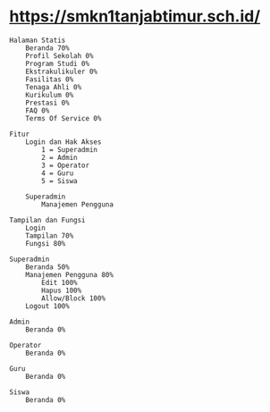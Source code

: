 # https://smkn1tanjabtimur.sch.id/

    Halaman Statis
        Beranda 70%
        Profil Sekolah 0%
        Program Studi 0%
        Ekstrakulikuler 0%
        Fasilitas 0%
        Tenaga Ahli 0%
        Kurikulum 0%
        Prestasi 0%
        FAQ 0%
        Terms Of Service 0%

    Fitur
        Login dan Hak Akses
            1 = Superadmin
            2 = Admin
            3 = Operator
            4 = Guru
            5 = Siswa
            
        Superadmin
            Manajemen Pengguna

    Tampilan dan Fungsi
        Login
        Tampilan 70%
        Fungsi 80%

    Superadmin
        Beranda 50%
        Manajemen Pengguna 80%
            Edit 100%
            Hapus 100%
            Allow/Block 100%
        Logout 100%

    Admin
        Beranda 0%

    Operator
        Beranda 0%

    Guru
        Beranda 0%

    Siswa
        Beranda 0%